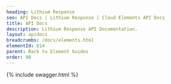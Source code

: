 ```yaml
---
heading: Lithium Response
seo: API Docs | Lithium Response | Cloud Elements API Docs
title: API Docs
description: Lithium Response API Documentation.
layout: apidocs
breadcrumbs: /docs/elements.html
elementId: 814
parent: Back to Element Guides
order: 90
---
```


{% include swagger.html %}
